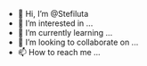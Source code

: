 - 👋 Hi, I’m @Stefiluta
- 👀 I’m interested in ...
- 🌱 I’m currently learning ...
- 💞️ I’m looking to collaborate on ...
- 📫 How to reach me ...

<!---
Stefiluta/Stefiluta is a ✨ special ✨ repository because its `README.md` (this file) appears on your GitHub profile.
You can click the Preview link to take a look at your changes.
--->

